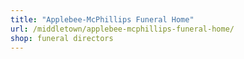 ```yaml
---
title: "Applebee-McPhillips Funeral Home"
url: /middletown/applebee-mcphillips-funeral-home/
shop: funeral directors
---
```

